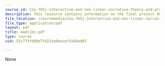 ```yaml
---
course_id: 21w-765j-interactive-and-non-linear-narrative-theory-and-practice-spring-2006
description: This resource contains information no the final project description.
file_location: /coursemedia/21w-765j-interactive-and-non-linear-narrative-theory-and-practice-spring-2006/53c773fd98e7fd214a9eeaef4168ed03_madlibs.pdf
file_type: application/pdf
layout: pdf
title: madlibs.pdf
type: course
uid: 53c773fd98e7fd214a9eeaef4168ed03

---
```

None